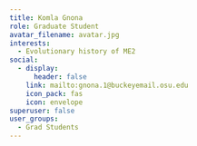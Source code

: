 ```yaml
---
title: Komla Gnona
role: Graduate Student
avatar_filename: avatar.jpg
interests:
  - Evolutionary history of ME2
social:
  - display:
      header: false
    link: mailto:gnona.1@buckeyemail.osu.edu
    icon_pack: fas
    icon: envelope
superuser: false
user_groups:
  - Grad Students
---
```

